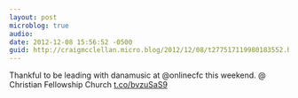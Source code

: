```yaml
---
layout: post
microblog: true
audio: 
date: 2012-12-08 15:56:52 -0500
guid: http://craigmcclellan.micro.blog/2012/12/08/t277517119980183552.html
---
```

Thankful to be leading with danamusic at @onlinecfc this weekend. @ Christian Fellowship Church [t.co/bvzuSaS9](http://t.co/bvzuSaS9)

